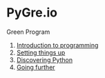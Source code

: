 # PyGre.io

Green Program

1. [Introduction to programming](01_introduction_to_programming/)
2. [Setting things up](02_setting_things_up/)
3. [Discovering Python](03_discovering_python/)
4. [Going further](04_going_further/)
